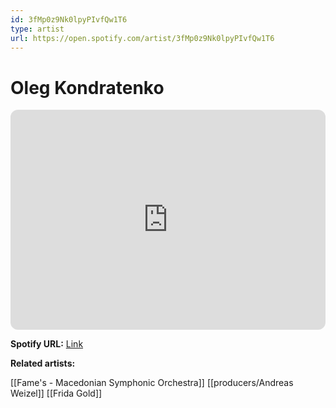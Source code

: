 ```yaml
---
id: 3fMp0z9Nk0lpyPIvfQw1T6
type: artist
url: https://open.spotify.com/artist/3fMp0z9Nk0lpyPIvfQw1T6
---
```

# Oleg Kondratenko

<iframe style="border-radius:12px" src="https://open.spotify.com/embed/artist/3fMp0z9Nk0lpyPIvfQw1T6" width="100%" height="352" frameBorder="0" allowfullscreen="" allow="autoplay; clipboard-write; encrypted-media; fullscreen; picture-in-picture" loading="lazy"></iframe>

**Spotify URL:** [Link](https://open.spotify.com/artist/3fMp0z9Nk0lpyPIvfQw1T6)

**Related artists:**

[[Fame's - Macedonian Symphonic Orchestra]]
[[producers/Andreas Weizel]]
[[Frida Gold]]

